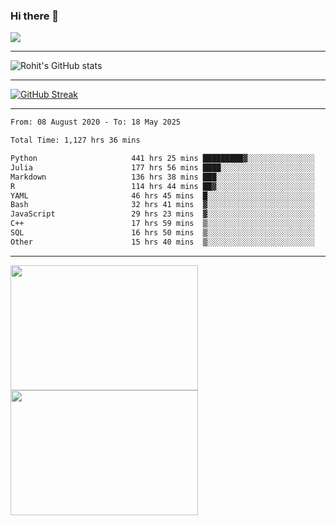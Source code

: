 ### Hi there 👋

 ![](https://komarev.com/ghpvc/?username=RohitRathore1&color=blueviolet)

<hr/>

![Rohit's GitHub stats](https://github-readme-stats.vercel.app/api?username=RohitRathore1&show_icons=true&theme=transparent)

<hr/>

[![GitHub Streak](http://github-readme-streak-stats.herokuapp.com?user=RohitRathore1&theme=dark&mode=weekly)](https://git.io/streak-stats)

<hr/>

<!--START_SECTION:waka-->

```txt
From: 08 August 2020 - To: 18 May 2025

Total Time: 1,127 hrs 36 mins

Python                     441 hrs 25 mins █████████▓░░░░░░░░░░░░░░░   39.15 %
Julia                      177 hrs 56 mins ████░░░░░░░░░░░░░░░░░░░░░   15.78 %
Markdown                   136 hrs 38 mins ███░░░░░░░░░░░░░░░░░░░░░░   12.12 %
R                          114 hrs 44 mins ██▓░░░░░░░░░░░░░░░░░░░░░░   10.18 %
YAML                       46 hrs 45 mins  █░░░░░░░░░░░░░░░░░░░░░░░░   04.15 %
Bash                       32 hrs 41 mins  ▓░░░░░░░░░░░░░░░░░░░░░░░░   02.90 %
JavaScript                 29 hrs 23 mins  ▓░░░░░░░░░░░░░░░░░░░░░░░░   02.61 %
C++                        17 hrs 59 mins  ▒░░░░░░░░░░░░░░░░░░░░░░░░   01.60 %
SQL                        16 hrs 50 mins  ▒░░░░░░░░░░░░░░░░░░░░░░░░   01.49 %
Other                      15 hrs 40 mins  ▒░░░░░░░░░░░░░░░░░░░░░░░░   01.39 %
```

<!--END_SECTION:waka-->

<hr/>

<p>
  <img src="https://wakatime.com/share/@TeAmp0is0N/3935ee43-08a3-493e-8b95-60c1f9204b15.svg" width="300" height="200">
  <img src="https://wakatime.com/share/@TeAmp0is0N/8717aacc-7340-44e0-abb1-987dc9823fcd.svg" width="300" height="200">
</p>




